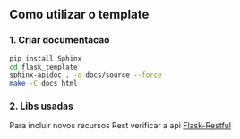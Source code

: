 ## Como utilizar o template

### 1. Criar documentacao

```bash
pip install Sphinx
cd flask_template
sphinx-apidoc . -o docs/source --force
make -C docs html
```

### 2. Libs usadas

Para incluir novos recursos Rest verificar a api [Flask-Restful](https://flask-restful.readthedocs.io/en/latest/)